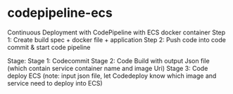# codepipeline-ecs
 Continuous Deployment with CodePipeline with ECS docker container
Step 1: Create build spec + docker file + application 
Step 2: Push code into code commit & start code pipeline 

Stage: 
 Stage 1: Codecommit 
 Stage 2: Code Build with output Json file (which contain service container name and image Uri) 
 Stage 3: Code deploy ECS (note: input json file, let Codedeploy know which image and service need to deploy into ECS)
